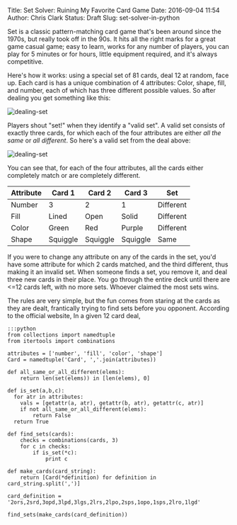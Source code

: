 Title: Set Solver: Ruining My Favorite Card Game
Date: 2016-09-04 11:54
Author: Chris Clark
Status: Draft
Slug: set-solver-in-python

Set is a classic pattern-matching card game that's been around since the 1970s, but really took off in the 90s. It hits all the right marks for a great game casual game; easy to learn, works for any number of players, you can play for 5 minutes or for hours, little equipment required, and it's always competitive.

Here's how it works: using a special set of 81 cards, deal 12 at random, face up. Each card is has a unique combination of 4 attributes: Color, shape, fill, and number, each of which has three different possible values. So after dealing you get something like this:

![dealing-set]({filename}/images/set.png)

Players shout "set!" when they identify a "valid set". A valid set consists of exactly three cards, for which each of the four attributes are either *all the same* or *all different*. So here's a valid set from the deal above:

![dealing-set]({filename}/images/set.png)

You can see that, for each of the four attributes, all the cards either completely match or are completely different.

| Attribute | Card 1   | Card 2   | Card 3   | Set       |
|-----------|----------|----------|----------|-----------|
| Number    | 3        | 2        | 1        | Different |
| Fill      | Lined    | Open     | Solid    | Different |
| Color     | Green    | Red      | Purple   | Different |
| Shape     | Squiggle | Squiggle | Squiggle | Same      |

If you were to change any attribute on any of the cards in the set, you'd have some attribute for which 2 cards matched, and the third different, thus making it an invalid set. When someone finds a set, you remove it, and deal three new cards in their place. You go through the entire deck until there are <=12 cards left, with no more sets. Whoever claimed the most sets wins.

The rules are very simple, but the fun comes from staring at the cards as they are dealt, frantically trying to find sets before you opponent. According to the official website, In a given 12 card deal,

    :::python
    from collections import namedtuple
    from itertools import combinations

    attributes = ['number', 'fill', 'color', 'shape']
    Card = namedtuple('Card', ','.join(attributes))

    def all_same_or_all_different(elems):
        return len(set(elems)) in [len(elems), 0]

    def is_set(a,b,c):
      for atr in attributes:
        vals = [getattr(a, atr), getattr(b, atr), getattr(c, atr)]
        if not all_same_or_all_different(elems):
            return False
      return True

    def find_sets(cards):
        checks = combinations(cards, 3)
        for c in checks:
            if is_set(*c):
                print c

    def make_cards(card_string):
        return [Card(*definition) for definition in card_string.split(',')]

    card_definition = '2ors,2srd,3opd,3lpd,3lgs,2lrs,2lpo,2sps,1opo,1sps,2lro,1lgd'

    find_sets(make_cards(card_definition))
